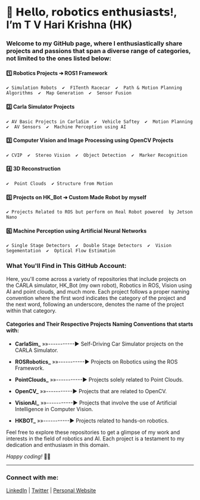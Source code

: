 # 🤖 𝗛𝗲𝗹𝗹𝗼, 𝗿𝗼𝗯𝗼𝘁𝗶𝗰𝘀 𝗲𝗻𝘁𝗵𝘂𝘀𝗶𝗮𝘀𝘁𝘀!, I’m T V Hari Krishna (HK) 

### Welcome to my GitHub page, where I enthusiastically share projects and passions that span a diverse range of categories, not limited to the ones listed below:
#### 1️⃣ Robotics Projects ➔ ROS1 Framework 
    ✔ Simulation Robots  ✔  F1Tenth Racecar  ✔  Path & Motion Planning Algorithms  ✔  Map Generation  ✔  Sensor Fusion
#### 2️⃣ Carla Simulator Projects
    ✔ AV Basic Projects in CarlaSim  ✔  Vehicle Saftey  ✔  Motion Planning  ✔  AV Sensors  ✔  Machine Perception using AI
#### 3️⃣ Computer Vision and Image Processing using OpenCV Projects
    ✔ CVIP  ✔  Stereo Vision  ✔  Object Detection  ✔  Marker Recognition 
#### 4️⃣ 3D Reconstruction 
    ✔  Point Clouds  ✔ Structure from Motion  
#### 5️⃣ Projects on HK_Bot ➔ Custom Made Robot by myself
    ✔ Projects Related to ROS but perform on Real Robot powered  by Jetson Nano
#### 6️⃣ Machine Perception using Artificial Neural Networks 
    ✔ Single Stage Detectors  ✔  Double Stage Detectors  ✔  Vision Segementation  ✔  Optical Flow Estimation 

### What You'll Find in This GitHub Account:
Here, you'll come across a variety of repositories that include projects on the CARLA simulator, HK_Bot (my own robot), Robotics in ROS, Vision using AI and point clouds, and much more. Each project follows a proper naming convention where the first word indicates the category of the project and the next word, following an underscore, denotes the name of the project within that category. 

#### Categories and Their Respective Projects Naming Conventions that starts with:

- **CarlaSim_**  »»-----------►  Self-Driving Car Simulator projects on the CARLA Simulator.

- **ROSRobotics_** »»-----------► Projects on Robotics using the ROS Framework.

- **PointClouds_**  »»-----------►  Projects solely related to Point Clouds.

- **OpenCV_** »»-----------► Projects that are related to OpenCV.
    
- **VisionAI_** »»-----------► Projects that involve the use of Artificial Intelligence in Computer Vision.

- **HKBOT_** »»-----------► Projects related to hands-on robotics.

Feel free to explore these repositories to get a glimpse of my work and interests in the field of robotics and AI. Each project is a testament to my dedication and enthusiasm in this domain.

_Happy coding!_ 🚀🤖

---

### Connect with me:

[LinkedIn](#) | [Twitter](#) | [Personal Website](#)
